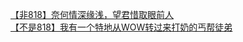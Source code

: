 [【非818】奈何情深缘浅，望君惜取眼前人](http://tieba.baidu.com/p/3165112149?see_lz=1&pn=)   
[【不是818】我有一个特地从WOW转过来打奶的丐帮徒弟](http://tieba.baidu.com/p/3163853238?see_lz=1&pn=)   
